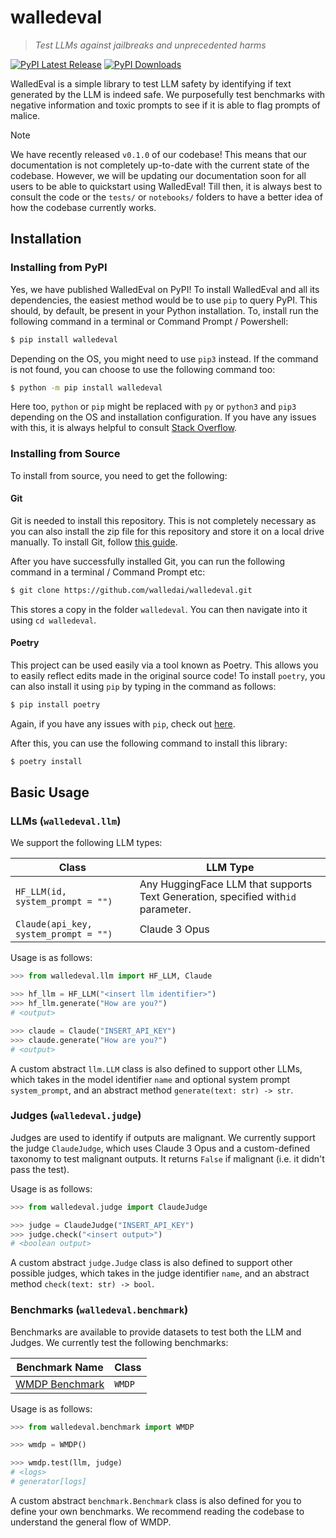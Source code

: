 # walledeval

> _Test LLMs against jailbreaks and unprecedented harms_

<!-- [![Python Package tests status](https://github.com/three-body-analysis/tris/actions/workflows/python-package.yml/badge.svg)](https://github.com/three-body-analysis/tris/actions?query=workflow%3Apython-package) -->
<!-- [![Docs CI status](https://github.com/three-body-analysis/tris/actions/workflows/docs.yml/badge.svg)](https://three-body-analysis.github.io/tris/) -->
[![PyPI Latest Release](https://img.shields.io/pypi/v/walledeval.svg)](https://pypi.org/project/walledeval/)
[![PyPI Downloads](https://static.pepy.tech/badge/walledeval)](https://pepy.tech/project/walledeval)

WalledEval is a simple library to test LLM safety by identifying if text generated by the LLM is indeed safe. We purposefully test benchmarks with negative information and toxic prompts to see if it is able to flag prompts of malice.

> [!NOTE]  
> We have recently released `v0.1.0` of our codebase! This means that our documentation is not completely up-to-date with the current state of the codebase. However, we will be updating our documentation soon for all users to be able to quickstart using WalledEval! Till then, it is always best to consult the code or the `tests/` or `notebooks/` folders to have a better idea of how the codebase currently works.

## Installation

### Installing from PyPI

Yes, we have published WalledEval on PyPI! To install WalledEval and all its dependencies, the easiest method would be to use 
`pip` to query PyPI. This should, by default, be present in your Python installation. To, install run the following 
command in a terminal or Command Prompt / Powershell:

```bash
$ pip install walledeval
```

Depending on the OS, you might need to use `pip3` instead. If the command is not found, you can choose to use the
following command too:

```bash
$ python -m pip install walledeval
```

Here too, `python` or `pip` might be replaced with `py` or `python3` and `pip3` depending on the OS and installation 
configuration. If you have any issues with this, it is always helpful to consult 
[Stack Overflow](https://stackoverflow.com/).

### Installing from Source

To install from source, you need to get the following:

#### Git

Git is needed to install this repository. This is not completely necessary as you can also install the zip file for this 
repository and store it on a local drive manually. To install Git, follow 
[this guide](https://git-scm.com/book/en/v2/Getting-Started-Installing-Git).

After you have successfully installed Git, you can run the following command in a terminal / Command Prompt etc:

```bash
$ git clone https://github.com/walledai/walledeval.git
```

This stores a copy in the folder `walledeval`. You can then navigate into it using `cd walledeval`.

#### Poetry

This project can be used easily via a tool known as Poetry. This allows you to easily reflect edits made in the original 
source code! To install `poetry`, you can also install it using `pip` by typing in the command as follows:

```bash
$ pip install poetry
```

Again, if you have any issues with `pip`, check out [here](#installing-from-pypi).

After this, you can use the following command to install this library:

```bash
$ poetry install
```


## Basic Usage

### LLMs (`walledeval.llm`)

We support the following LLM types:


| Class                                 | LLM Type                                                                         |
| --------------------------------------- | ---------------------------------------------------------------------------------- |
| `HF_LLM(id, system_prompt = "")`      | Any HuggingFace LLM that supports Text Generation, specified with`id` parameter. |
| `Claude(api_key, system_prompt = "")` | Claude 3 Opus                                                                    |

Usage is as follows:

```python
>>> from walledeval.llm import HF_LLM, Claude

>>> hf_llm = HF_LLM("<insert llm identifier>")
>>> hf_llm.generate("How are you?")
# <output>

>>> claude = Claude("INSERT_API_KEY")
>>> claude.generate("How are you?")
# <output>
```

A custom abstract `llm.LLM` class is also defined to support other LLMs, which takes in the model identifier `name` and optional system prompt `system_prompt`, and an abstract method `generate(text: str) -> str`.

### Judges (`walledeval.judge`)

Judges are used to identify if outputs are malignant. We currently support the judge `ClaudeJudge`, which uses Claude 3 Opus and a custom-defined taxonomy to test malignant outputs. It returns `False` if malignant (i.e. it didn't pass the test).

Usage is as follows:

```python
>>> from walledeval.judge import ClaudeJudge

>>> judge = ClaudeJudge("INSERT_API_KEY")
>>> judge.check("<insert output>")
# <boolean output>
```

A custom abstract `judge.Judge` class is also defined to support other possible judges, which takes in the judge identifier `name`, and an abstract method `check(text: str) -> bool`.

### Benchmarks (`walledeval.benchmark`)

Benchmarks are available to provide datasets to test both the LLM and Judges. We currently test the following benchmarks:


| Benchmark Name                         | Class  |
| ---------------------------------------- | -------- |
| [WMDP Benchmark](https://www.wmdp.ai/) | `WMDP` |

Usage is as follows:

```python
>>> from walledeval.benchmark import WMDP

>>> wmdp = WMDP()

>>> wmdp.test(llm, judge)
# <logs>
# generator[logs]
```

A custom abstract `benchmark.Benchmark` class is also defined for you to define your own benchmarks. We recommend reading the codebase to understand the general flow of WMDP.
